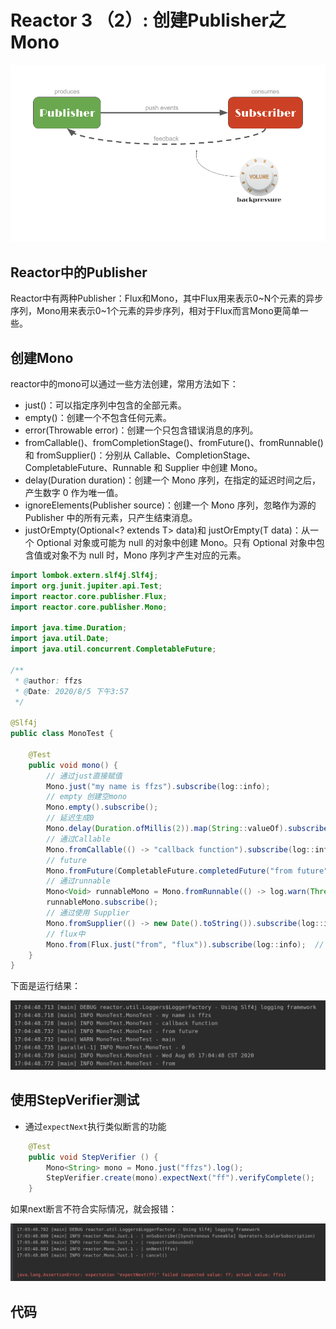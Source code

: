 # Reactor 3 （2）: 创建Publisher之Mono

![PublisherSubscriber](README.assets/PublisherSubscriber-1596616637732.png)

## Reactor中的Publisher

Reactor中有两种Publisher：Flux和Mono，其中Flux用来表示0~N个元素的异步序列，Mono用来表示0~1个元素的异步序列，相对于Flux而言Mono更简单一些。



## 创建Mono

reactor中的mono可以通过一些方法创建，常用方法如下：

+ just()：可以指定序列中包含的全部元素。
+ empty()：创建一个不包含任何元素。
+ error(Throwable error)：创建一个只包含错误消息的序列。
+ fromCallable()、fromCompletionStage()、fromFuture()、fromRunnable()和 fromSupplier()：分别从 Callable、CompletionStage、CompletableFuture、Runnable 和 Supplier 中创建 Mono。
+ delay(Duration duration)：创建一个 Mono 序列，在指定的延迟时间之后，产生数字 0 作为唯一值。
+ ignoreElements(Publisher source)：创建一个 Mono 序列，忽略作为源的 Publisher 中的所有元素，只产生结束消息。
+ justOrEmpty(Optional<? extends T> data)和 justOrEmpty(T data)：从一个 Optional 对象或可能为 null 的对象中创建 Mono。只有 Optional 对象中包含值或对象不为 null 时，Mono 序列才产生对应的元素。



```java
import lombok.extern.slf4j.Slf4j;
import org.junit.jupiter.api.Test;
import reactor.core.publisher.Flux;
import reactor.core.publisher.Mono;

import java.time.Duration;
import java.util.Date;
import java.util.concurrent.CompletableFuture;

/**
 * @author: ffzs
 * @Date: 2020/8/5 下午3:57
 */

@Slf4j
public class MonoTest {

    @Test
    public void mono() {
        // 通过just直接赋值
        Mono.just("my name is ffzs").subscribe(log::info);
        // empty 创建空mono
        Mono.empty().subscribe();
        // 延迟生成0
        Mono.delay(Duration.ofMillis(2)).map(String::valueOf).subscribe(log::info);
        // 通过Callable
        Mono.fromCallable(() -> "callback function").subscribe(log::info);
        // future
        Mono.fromFuture(CompletableFuture.completedFuture("from future")).subscribe(log::info);
        // 通过runnable
        Mono<Void> runnableMono = Mono.fromRunnable(() -> log.warn(Thread.currentThread().getName()));
        runnableMono.subscribe();
        // 通过使用 Supplier
        Mono.fromSupplier(() -> new Date().toString()).subscribe(log::info);
        // flux中
        Mono.from(Flux.just("from", "flux")).subscribe(log::info);  // 只返回flux第一个
    }
}

```

下面是运行结果：

![image-20200805170524544](README.assets/image-20200805170524544.png)



## 使用StepVerifier测试

+ 通过`expectNext`执行类似断言的功能

```java
    @Test
    public void StepVerifier () {
        Mono<String> mono = Mono.just("ffzs").log();
        StepVerifier.create(mono).expectNext("ff").verifyComplete();
    }
```

如果next断言不符合实际情况，就会报错：

![image-20200805170440352](README.assets/image-20200805170440352.png)

## 代码
